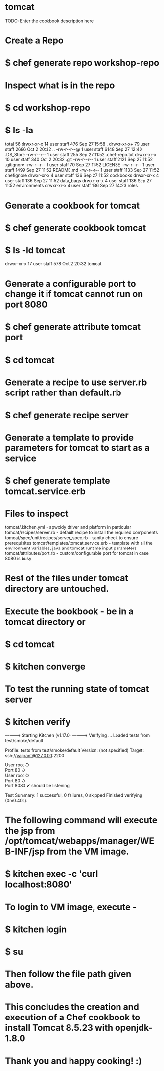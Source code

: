 # tomcat

TODO: Enter the cookbook description here.

# Create a Repo

# $ chef generate repo workshop-repo

# Inspect what is in the repo

# $ cd workshop-repo

# $ ls -la

total 56
drwxr-xr-x  14 user  staff   476 Sep 27 15:58 .
drwxr-xr-x+ 79 user  staff  2686 Oct  2 20:32 ..
-rw-r--r--@  1 user  staff  6148 Sep 27 12:40 .DS_Store
-rw-r--r--   1 user  staff   255 Sep 27 11:52 .chef-repo.txt
drwxr-xr-x  10 user  staff   340 Oct  2 20:32 .git
-rw-r--r--   1 user  staff  2121 Sep 27 11:52 .gitignore
-rw-r--r--   1 user  staff    70 Sep 27 11:52 LICENSE
-rw-r--r--   1 user  staff  1499 Sep 27 11:52 README.md
-rw-r--r--   1 user  staff  1133 Sep 27 11:52 chefignore
drwxr-xr-x   4 user  staff   136 Sep 27 11:52 cookbooks
drwxr-xr-x   4 user  staff   136 Sep 27 11:52 data_bags
drwxr-xr-x   4 user  staff   136 Sep 27 11:52 environments
drwxr-xr-x   4 user  staff   136 Sep 27 14:23 roles

# Generate a cookbook for tomcat

# $ chef generate cookbook tomcat

# $ ls -ld tomcat 

drwxr-xr-x  17 user  staff   578 Oct  2 20:32 tomcat

# Generate a configurable port to change it if tomcat cannot run on port 8080

# $ chef generate attribute tomcat port

# $ cd tomcat

# Generate a recipe to use server.rb script rather than default.rb

# $ chef generate recipe server

# Generate a template to provide parameters for tomcat to start as a service

# $ chef generate template tomcat.service.erb

# Files to inspect

tomcat/.kitchen.yml - apwxidy driver and platform in particular
tomcat/recipes/server.rb - default recipe to install the required components
tomcat/spec/unit/recipes/server_spec.rb - sanity check to ensure prerequisites
tomcat/templates/tomcat.service.erb - template with all the environment variables, java and tomcat runtime input parameters
tomcat/attributes/port.rb - custom/configurable port for tomcat in case 8080 is busy

# Rest of the files under tomcat directory are untouched.

# Execute the bookbook - be in a tomcat directory or

# $ cd tomcat

# $ kitchen converge

# To test the running state of tomcat server

# $ kitchen verify

-----> Starting Kitchen (v1.17.0)
-----> Verifying <default-centos-73>...
       Loaded tests from test/smoke/default 

Profile: tests from test/smoke/default
Version: (not specified)
Target:  ssh://vagrant@127.0.0.1:2200

User root
   ↺  
Port 80
   ↺  
User root
   ↺  
Port 80
   ↺  
Port 8080
   ✔  should be listening

Test Summary: 1 successful, 0 failures, 0 skipped
     Finished verifying <default-centos-73> (0m0.40s).

# The following command will execute the jsp from /opt/tomcat/webapps/manager/WEB-INF/jsp from the VM image.

# $ kitchen exec -c 'curl localhost:8080'

# To login to VM image, execute -

# $ kitchen login

# $ su <super user passwd is vagrant>

# Then follow the file path given above.

# This concludes the creation and execution of a Chef cookbook to install Tomcat 8.5.23 with openjdk-1.8.0

# Thank you and happy cooking! :)
